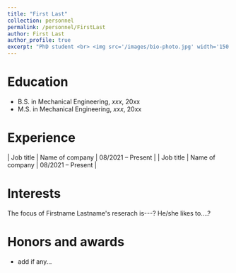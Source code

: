 ```yaml
---
title: "First Last"
collection: personnel
permalink: /personnel/FirstLast
author: First Last
author_profile: true
excerpt: "PhD student <br> <img src='/images/bio-photo.jpg' width='150' height='auto'>"
---
```

# Education
* B.S. in Mechanical Engineering, *xxx*, 20xx
* M.S. in Mechanical Engineering, *xxx*, 20xx

# Experience

| Job title          | Name of company     | 08/2021 – Present |
| Job title          | Name of company     | 08/2021 – Present |

# Interests
The focus of Firstname Lastname's reserach is---? He/she likes to....?

# Honors and awards
* add if any...